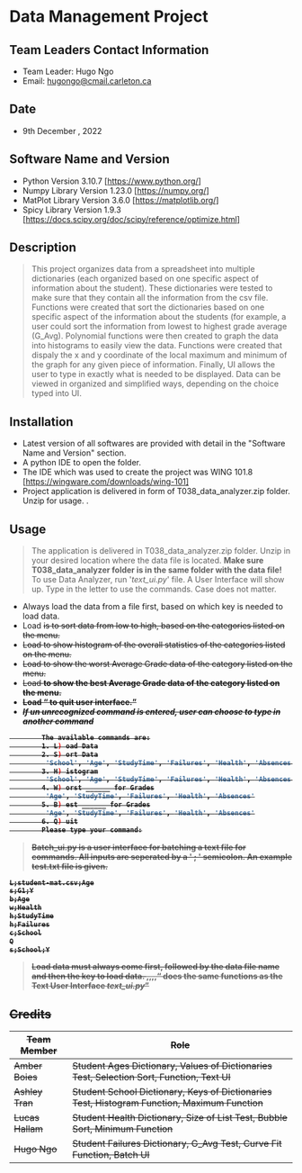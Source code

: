 # Data Management Project 
## Team Leaders Contact Information 
- Team Leader: Hugo Ngo
- Email: hugongo@cmail.carleton.ca
## Date 
- 9th December , 2022
## Software Name and Version 
- Python Version 3.10.7 [https://www.python.org/]
- Numpy Library Version 1.23.0 [https://numpy.org/]
- MatPlot Library Version 3.6.0 [https://matplotlib.org/]
- Spicy Library Version 1.9.3 [https://docs.scipy.org/doc/scipy/reference/optimize.html]
## Description 
>This project organizes data from a spreadsheet into multiple dictionaries (each organized based on one specific aspect of information about the student). These dictionaries were tested to make sure that they contain all the information from the csv file. Functions were created that sort the dictionaries based on one specific aspect of the information about the students (for example, a user could sort the information from lowest to highest grade average (G_Avg). Polynomial functions were then created to graph the data into histograms to easily view the data. Functions were created that dispaly the x and y coordinate of the local maximum and minimum of the graph for any given piece of information. Finally, UI allows the user to type in exactly what is needed to be displayed. Data can be viewed in organized and simplified ways, depending on the choice typed into UI. 

## Installation
- Latest version of all softwares are provided with detail in the "Software Name and Version" section.
- A python IDE to open the folder.
- The IDE which was used to create the project was WING 101.8 [https://wingware.com/downloads/wing-101]
- Project application is delivered in form of T038_data_analyzer.zip folder. Unzip for usage.
.
## Usage 
> The application is delivered in T038_data_analyzer.zip folder. Unzip in your desired location where the data file is located.
**Make sure T038_data_analyzer folder is in the same folder with the data file!**
To use Data Analyzer, run '*text_ui.py*' file. A User Interface will show up. Type in the letter to use the commands. Case does not matter. 
- Always load <L> the data from a file first, based on which key is needed to load data. 
- Load <S> is to sort data from low to high, based on the categories listed on the menu.
- Load <H> to show histogram of the overall statistics of the categories listed on the menu.
- Load <W> to show the worst Average Grade data of the category listed on the menu.
- Load <B> to show the best Average Grade data of the category listed on the menu.
- Load <Q> to quit user interface. 
- *If un unrecognized command is entered, user can choose to type in another command*

```bash 
        The available commands are:
        1. L) oad Data
        2. S) ort Data
         'School', 'Age', 'StudyTime', 'Failures', 'Health', 'Absences', 'G1', 'G2', 'G3', 'G_Avg'
        3. H) istogram
         'School', 'Age', 'StudyTime', 'Failures', 'Health', 'Absences'
        4. W) orst ______ for Grades
         'Age', 'StudyTime', 'Failures', 'Health', 'Absences'
        5. B) est ______ for Grades
         'Age', 'StudyTime', 'Failures', 'Health', 'Absences'
        6. Q) uit
        Please type your command:
```
> Batch_ui.py is a user interface for batching a text file for commands. 
**All inputs are seperated by a ' ; ' semicolon**.
An example test.txt file is given.

```txt
L;student-mat.csv;Age
s;G1;Y
b;Age
w;Health
h;StudyTime
h;Failures
c;School
Q
s;School;Y
```

> <L> Load data must always come first, followed by the data file name and then the key to load data.
<S>,<H>,<B>,<W>,<Q> does the same functions as the Text User Interface *text_ui.py*
## Credits 
|Team Member| Role |
| ------ | ------ |
| Amber Boies | Student Ages Dictionary, Values of Dictionaries Test, Selection Sort, Function, Text UI |
| Ashley Tran| Student School Dictionary, Keys of Dictionaries Test,  Histogram Function, Maximum Function  |
| Lucas Hallam | Student Health Dictionary, Size of List Test, Bubble Sort, Minimum Function
| Hugo Ngo | Student Failures Dictionary, G_Avg Test, Curve Fit Function, Batch UI  |
